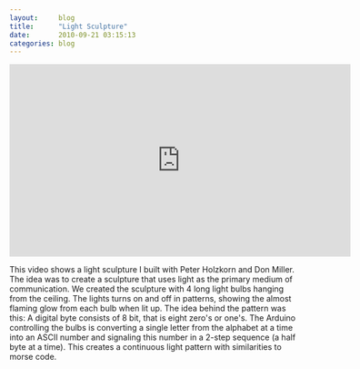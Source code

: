 ```yaml
---
layout:     blog
title:      "Light Sculpture"
date:       2010-09-21 03:15:13
categories: blog
---
```


<iframe src="http://player.vimeo.com/video/15139821?byline=0&amp;portrait=0&amp;title=0&amp;color=ffd663" width="600" height="338" frameborder="0"> </iframe>

This video shows a light sculpture I built with Peter Holzkorn and Don Miller. The idea was to create a sculpture that uses light as the primary medium of communication. We created the sculpture with 4 long light bulbs hanging from the ceiling. The lights turns on and off in patterns, showing the almost flaming glow from each bulb when lit up. The idea behind the pattern was this: A digital byte consists of 8 bit, that is eight zero's or one's. The Arduino controlling the bulbs is converting a single letter from the alphabet at a time into an ASCII number and signaling this number in a 2-step sequence (a half byte at a time). This creates a continuous light pattern with similarities to morse code.